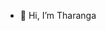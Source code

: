 - 👋 Hi, I’m Tharanga



<!---
TharangaJay/TharangaJay is a ✨ special ✨ repository because its `README.md` (this file) appears on your GitHub profile.
You can click the Preview link to take a look at your changes.
--->
